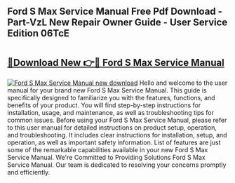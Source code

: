 ## Ford S Max Service Manual Free Pdf Download - Part-VzL New Repair Owner Guide - User Service Edition 06TcE

# <h2><a href="http://bc54399.oget.top/?id=Ford+S+Max+Service+Manual">🔗Download New 👉🔴 Ford S Max Service Manual</a></h2>

[![Ford S Max Service Manual new download](https://i.imgur.com/5g1atiW.png)](http://bc54399.oget.top/?id=Ford+S+Max+Service+Manual)
Hello and welcome to the user manual for your brand new Ford S Max Service Manual. This guide is specifically designed to familiarize you with the features, functions, and benefits of your product. You will find step-by-step instructions for installation, usage, and maintenance, as well as troubleshooting tips for common issues. Before using your Ford S Max Service Manual, please refer to this user manual for detailed instructions on product setup, operation, and troubleshooting. It includes clear instructions for installation, setup, and operation, as well as important safety information. List of features are just some of the remarkable capabilities available in your new Ford S Max Service Manual. We're Committed to Providing Solutions Ford S Max Service Manual. Our team is dedicated to resolving your concerns promptly and efficiently.
